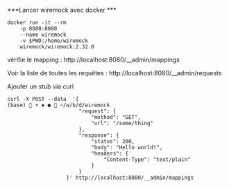 ***Lancer wiremock avec docker ***

```
docker run -it --rm
    -p 8080:8080
    --name wiremock
    -v $PWD:/home/wiremock
    wiremock/wiremock:2.32.0
```


vérifie le mapping :
http://localhost:8080/__admin/mappings

Voir la liste de toutes les requêtes :
http://localhost:8080/__admin/requests

Ajouter un stub via curl

```
curl -X POST --data  '{                                                                                                                                                                       (base)  + ✱ ●  ~/w/b/d/wiremock
                       "request": {
                           "method": "GET",
                           "url": "/some/thing"
                       },
                       "response": {
                           "status": 200,
                           "body": "Hello world!",
                           "headers": {
                               "Content-Type": "text/plain"
                           }
                       }
                   }' http://localhost:8080/__admin/mappings
```
